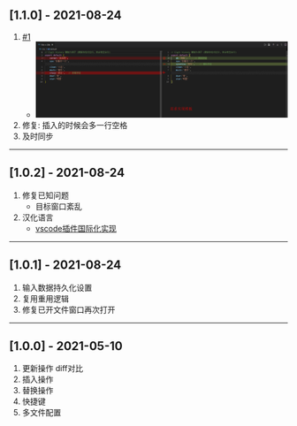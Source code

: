 ## [1.1.0] - 2021-08-24
1. [#1](https://github.com/AKclown/file-teleport/issues/1) 
    - ![1-template.png](./images/1-template.png)
2. 修复: 插入的时候会多一行空格
3. 及时同步

---
## [1.0.2] - 2021-08-24
1. 修复已知问题 
    - 目标窗口紊乱
2. 汉化语言
    - [vscode插件国际化实现](https://dev.to/foxgem/a-simple-way-to-internationlize-your-vs-code-extension-13je)

---
## [1.0.1] - 2021-08-24
1. 输入数据持久化设置
2. 复用重用逻辑 
3. 修复已开文件窗口再次打开

---
## [1.0.0] - 2021-05-10
1. 更新操作  diff对比
2. 插入操作
3. 替换操作
4. 快捷键
5. 多文件配置